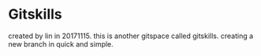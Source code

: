 # Gitskills
created by lin in 20171115.
this is another gitspace called gitskills.
creating a new branch in quick and simple.
